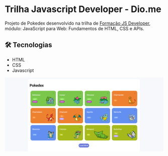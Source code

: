 # Trilha Javascript Developer - Dio.me

Projeto de Pokedex desenvolvido na trilha de [Formação JS Developer](https://web.dio.me/track/formacao-javascript-developer), módulo: JavaScript para Web: Fundamentos de HTML, CSS e APIs.

## 🛠 Tecnologias
* HTML
* CSS
* Javascript

![tela do projeto pokedex](./assets/images/pokedex.png)
